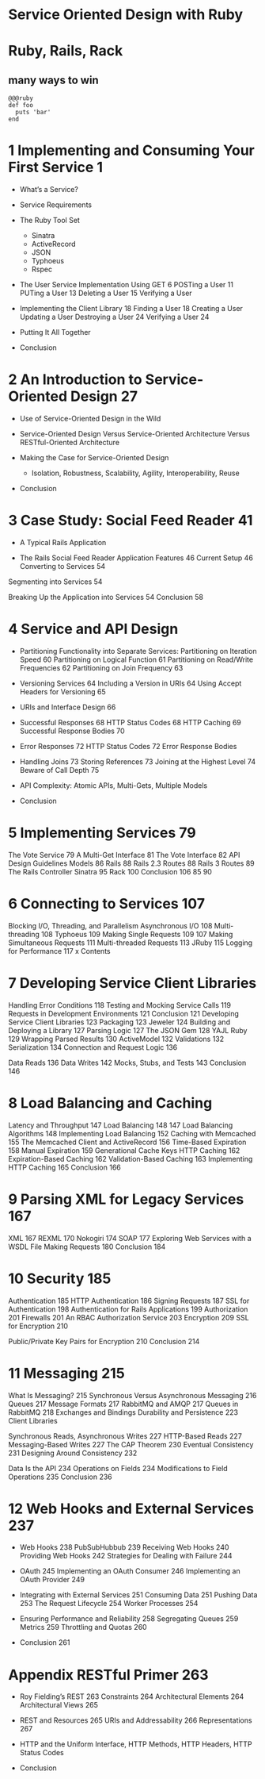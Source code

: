 # Service Oriented Design with Ruby

# Ruby, Rails, Rack

## many ways to win

~~~~
@@@ruby
def foo
  puts 'bar'
end
~~~~

# 1 Implementing and Consuming Your First Service 1

* What’s a Service?
* Service Requirements
* The Ruby Tool Set

  * Sinatra
  * ActiveRecord
  * JSON
  * Typhoeus
  * Rspec

* The User Service Implementation
 Using GET 6
POSTing a User 11 PUTing a User 13 Deleting a User 15 Verifying a User


* Implementing the Client Library 18 Finding a User 18
 Creating a User Updating a User Destroying a User 24 Verifying a User
24


* Putting It All Together
* Conclusion



# 2 An Introduction to Service-Oriented Design 27

* Use of Service-Oriented Design in the Wild

* Service-Oriented Design Versus Service-Oriented Architecture Versus
RESTful-Oriented Architecture

* Making the Case for Service-Oriented Design

  * Isolation, Robustness, Scalability, Agility, Interoperability, Reuse

* Conclusion


# 3 Case Study: Social Feed Reader 41

* A Typical Rails Application

* The Rails Social Feed Reader Application
Features 46
Current Setup 46 Converting to Services 54

Segmenting into Services 54

Breaking Up the Application into Services 54 Conclusion 58

# 4 Service and API Design

* Partitioning Functionality into Separate Services: Partitioning on
Iteration Speed 60 Partitioning on Logical Function 61 Partitioning on
Read/Write Frequencies 62 Partitioning on Join Frequency 63

* Versioning Services 64
Including a Version in URIs 64
Using Accept Headers for Versioning 65

* URIs and Interface Design 66

* Successful Responses 68
HTTP Status Codes 68 HTTP Caching 69
Successful Response Bodies 70

*  Error Responses 72
HTTP Status Codes 72
Error Response Bodies

* Handling Joins 73
Storing References 73
Joining at the Highest Level 74 Beware of Call Depth 75

* API Complexity: Atomic APIs, Multi-Gets, Multiple Models

* Conclusion


# 5 Implementing Services 79

The Vote Service 79
A Multi-Get Interface 81 The Vote Interface 82 API Design Guidelines
Models 86 Rails 88
Rails 2.3 Routes 88 Rails 3 Routes 89 The Rails Controller
Sinatra 95
Rack 100 Conclusion 106
85
90


# 6 Connecting to Services 107

Blocking I/O, Threading, and Parallelism Asynchronous I/O 108
Multi-threading 108 Typhoeus 109
Making Single Requests 109
107
Making Simultaneous Requests 111 Multi-threaded Requests 113
JRuby 115
Logging for Performance 117
x
Contents


#  7 Developing Service Client Libraries

Handling Error Conditions 118
Testing and Mocking Service Calls 119 Requests in Development
Environments 121 Conclusion 121
Developing Service Client Libraries 123
Packaging 123 Jeweler 124
Building and Deploying a Library 127 Parsing Logic 127
The JSON Gem 128
YAJL Ruby 129
Wrapping Parsed Results 130
ActiveModel 132 Validations 132
Serialization 134 Connection and Request Logic 136


Data Reads 136
Data Writes 142 Mocks, Stubs, and Tests 143 Conclusion 146

# 8 Load Balancing and Caching

Latency and Throughput 147 Load Balancing 148
147
Load Balancing Algorithms 148
Implementing Load Balancing 152 Caching with Memcached 155
The Memcached Client and ActiveRecord 156 Time-Based Expiration 158
Manual Expiration 159
Generational Cache Keys
HTTP Caching 162
Expiration-Based Caching 162 Validation-Based Caching 163 Implementing
HTTP Caching 165
Conclusion 166



#  9 Parsing XML for Legacy Services 167

XML 167
REXML 170
Nokogiri 174 SOAP 177
Exploring Web Services with a WSDL File
Making Requests 180 Conclusion 184


# 10 Security 185

Authentication 185
HTTP Authentication 186
Signing Requests 187
SSL for Authentication 198 Authentication for Rails Applications 199
Authorization 201 Firewalls 201
An RBAC Authorization Service 203 Encryption 209
SSL for Encryption 210

Public/Private Key Pairs for Encryption 210 Conclusion 214

# 11 Messaging 215

What Is Messaging? 215
Synchronous Versus Asynchronous Messaging 216 Queues 217
Message Formats 217
RabbitMQ and AMQP 217 Queues in RabbitMQ 218
Exchanges and Bindings Durability and Persistence 223 Client Libraries

Synchronous Reads, Asynchronous Writes 227 HTTP-Based Reads 227
Messaging-Based Writes 227 The CAP Theorem 230
Eventual Consistency 231 Designing Around Consistency 232


Data Is the API 234
Operations on Fields 234 Modifications to Field Operations 235
Conclusion 236


# 12 Web Hooks and External Services 237

* Web Hooks 238 PubSubHubbub 239
Receiving Web Hooks 240
Providing Web Hooks 242
Strategies for Dealing with Failure 244

* OAuth 245
Implementing an OAuth Consumer 246 Implementing an OAuth Provider 249

* Integrating with External Services 251 Consuming Data 251
Pushing Data 253
The Request Lifecycle 254 Worker Processes 254

* Ensuring Performance and Reliability 258 Segregating Queues 259
Metrics 259
Throttling and Quotas 260

* Conclusion 261


# Appendix RESTful Primer 263


* Roy Fielding’s REST 263 Constraints 264
Architectural Elements 264
Architectural Views 265

* REST and Resources 265
URIs and Addressability 266
Representations 267

* HTTP and the Uniform Interface,
HTTP Methods, HTTP Headers, HTTP Status Codes

* Conclusion
